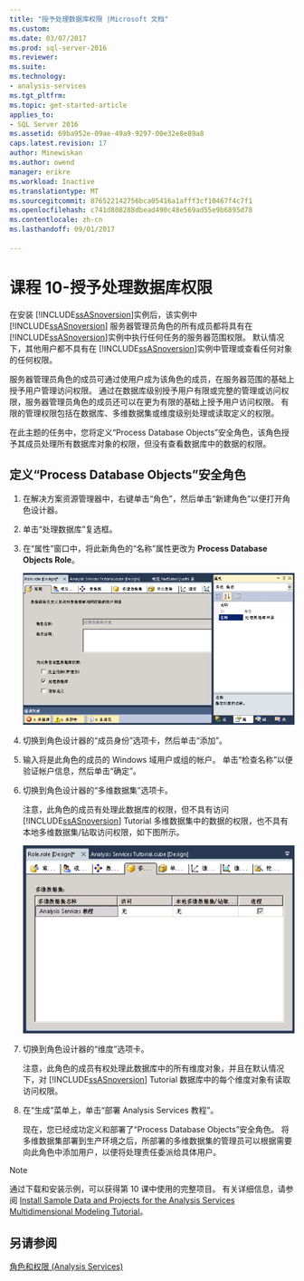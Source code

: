 ```yaml
---
title: "授予处理数据库权限 |Microsoft 文档"
ms.custom: 
ms.date: 03/07/2017
ms.prod: sql-server-2016
ms.reviewer: 
ms.suite: 
ms.technology:
- analysis-services
ms.tgt_pltfrm: 
ms.topic: get-started-article
applies_to:
- SQL Server 2016
ms.assetid: 69ba952e-09ae-49a9-9297-00e32e8e89a8
caps.latest.revision: 17
author: Minewiskan
ms.author: owend
manager: erikre
ms.workload: Inactive
ms.translationtype: MT
ms.sourcegitcommit: 876522142756bca05416a1afff3cf10467f4c7f1
ms.openlocfilehash: c741d808288dbead490c48e569ad55e9b6895d78
ms.contentlocale: zh-cn
ms.lasthandoff: 09/01/2017

---
```

# <a name="lesson-10---granting-process-database-permissions"></a>课程 10-授予处理数据库权限
在安装 [!INCLUDE[ssASnoversion](../includes/ssasnoversion-md.md)]实例后，该实例中 [!INCLUDE[ssASnoversion](../includes/ssasnoversion-md.md)] 服务器管理员角色的所有成员都将具有在 [!INCLUDE[ssASnoversion](../includes/ssasnoversion-md.md)]实例中执行任何任务的服务器范围权限。 默认情况下，其他用户都不具有在 [!INCLUDE[ssASnoversion](../includes/ssasnoversion-md.md)]实例中管理或查看任何对象的任何权限。  
  
服务器管理员角色的成员可通过使用户成为该角色的成员，在服务器范围的基础上授予用户管理访问权限。 通过在数据库级别授予用户有限或完整的管理或访问权限，服务器管理员角色的成员还可以在更为有限的基础上授予用户访问权限。 有限的管理权限包括在数据库、多维数据集或维度级别处理或读取定义的权限。  
  
在此主题的任务中，您将定义“Process Database Objects”安全角色，该角色授予其成员处理所有数据库对象的权限，但没有查看数据库中的数据的权限。  
  
## <a name="defining-a-process-database-objects-security-role"></a>定义“Process Database Objects”安全角色  
  
1.  在解决方案资源管理器中，右键单击“角色”，然后单击“新建角色”以便打开角色设计器。  
  
2.  单击“处理数据库”复选框。  
  
3.  在“属性”窗口中，将此新角色的“名称”属性更改为 **Process Database Objects Role**。  
  
    ![在角色设计器](../analysis-services/media/l10-security-1.png "角色设计器")  
  
4.  切换到角色设计器的“成员身份”选项卡，然后单击“添加”。  
  
5.  输入将是此角色的成员的 Windows 域用户或组的帐户。 单击“检查名称”以便验证帐户信息，然后单击“确定”。  
  
6.  切换到角色设计器的“多维数据集”选项卡。  
  
    注意，此角色的成员有处理此数据库的权限，但不具有访问 [!INCLUDE[ssASnoversion](../includes/ssasnoversion-md.md)] Tutorial 多维数据集中的数据的权限，也不具有本地多维数据集/钻取访问权限，如下图所示。  
  
    ![多维数据集角色设计器选项卡](../analysis-services/media/l10-security-2.png "多维数据集角色设计器选项卡")  
  
7.  切换到角色设计器的“维度”选项卡。  
  
    注意，此角色的成员有权处理此数据库中的所有维度对象，并且在默认情况下，对 [!INCLUDE[ssASnoversion](../includes/ssasnoversion-md.md)] Tutorial 数据库中的每个维度对象有读取访问权限。  
  
8.  在“生成”菜单上，单击“部署 Analysis Services 教程”。  
  
    现在，您已经成功定义和部署了“Process Database Objects”安全角色。 将多维数据集部署到生产环境之后，所部署的多维数据集的管理员可以根据需要向此角色中添加用户，以便将处理责任委派给具体用户。  
  
> [!NOTE]  
> 通过下载和安装示例，可以获得第 10 课中使用的完整项目。 有关详细信息，请参阅 [Install Sample Data and Projects for the Analysis Services Multidimensional Modeling Tutorial](../analysis-services/install-sample-data-and-projects.md)。  
  
## <a name="see-also"></a>另请参阅  
[角色和权限 (Analysis Services)](../analysis-services/multidimensional-models/roles-and-permissions-analysis-services.md)  
  
  
  

